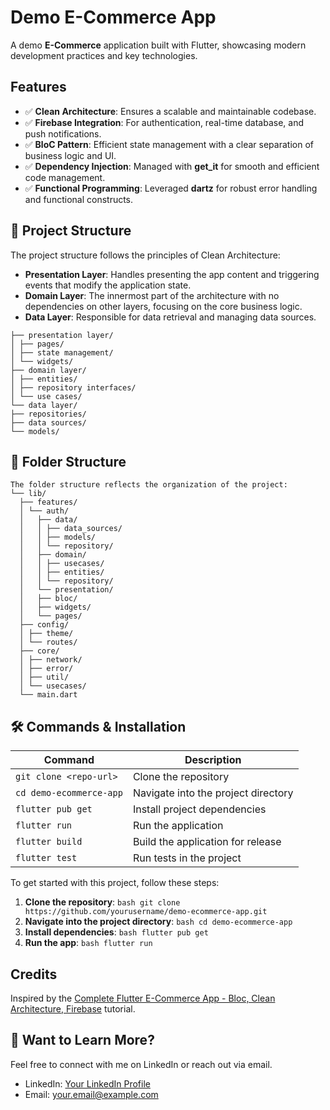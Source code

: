 # Demo E-Commerce App

A demo **E-Commerce** application built with Flutter, showcasing modern development practices and key technologies.

## Features
- ✅ **Clean Architecture**: Ensures a scalable and maintainable codebase.
- ✅ **Firebase Integration**: For authentication, real-time database, and push notifications.
- ✅ **BloC Pattern**: Efficient state management with a clear separation of business logic and UI.
- ✅ **Dependency Injection**: Managed with **get_it** for smooth and efficient code management.
- ✅ **Functional Programming**: Leveraged **dartz** for robust error handling and functional constructs.

## 🔗 Project Structure

The project structure follows the principles of Clean Architecture:

- **Presentation Layer**: Handles presenting the app content and triggering events that modify the application state.
- **Domain Layer**: The innermost part of the architecture with no dependencies on other layers, focusing on the core business logic.
- **Data Layer**: Responsible for data retrieval and managing data sources.
```
├── presentation layer/
│ ├── pages/
│ ├── state management/
│ └── widgets/
├── domain layer/
│ ├── entities/
│ ├── repository interfaces/
│ └── use cases/
└── data layer/
├── repositories/
├── data sources/
└── models/
```

## 📂 Folder Structure
```
The folder structure reflects the organization of the project:
└── lib/
  ├── features/
  │ └── auth/
  │   ├── data/
  │   │ ├── data_sources/
  │   │ ├── models/
  │   │ └── repository/
  │   ├── domain/
  │   │ ├── usecases/
  │   │ ├── entities/
  │   │ └── repository/
  │   └── presentation/
  │   ├── bloc/
  │   ├── widgets/
  │   └── pages/
  ├── config/
  │ ├── theme/
  │ └── routes/
  ├── core/
  │ ├── network/
  │ ├── error/
  │ ├── util/
  │ └── usecases/
  └── main.dart
```

## 🛠️ Commands & Installation

| Command                  | Description                                     |
|--------------------------|-------------------------------------------------|
| `git clone <repo-url>`   | Clone the repository                            |
| `cd demo-ecommerce-app`  | Navigate into the project directory             |
| `flutter pub get`        | Install project dependencies                    |
| `flutter run`            | Run the application                             |
| `flutter build`          | Build the application for release               |
| `flutter test`           | Run tests in the project                        |

To get started with this project, follow these steps:

1. **Clone the repository**:
   ```bash git clone https://github.com/yourusername/demo-ecommerce-app.git ```
2. **Navigate into the project directory**:
   ```bash cd demo-ecommerce-app ```
3. **Install dependencies**:
   ```bash flutter pub get ```
5. **Run the app**:
   ```bash flutter run ```

## Credits
Inspired by the [Complete Flutter E-Commerce App - Bloc, Clean Architecture, Firebase](https://www.youtube.com/watch?v=OTdRkmmE_Vw) tutorial.

## 👀 Want to Learn More?
Feel free to connect with me on LinkedIn or reach out via email.

- LinkedIn: [Your LinkedIn Profile](https://www.linkedin.com/in/yourprofile)
- Email: [your.email@example.com](mailto:your.email@example.com)
